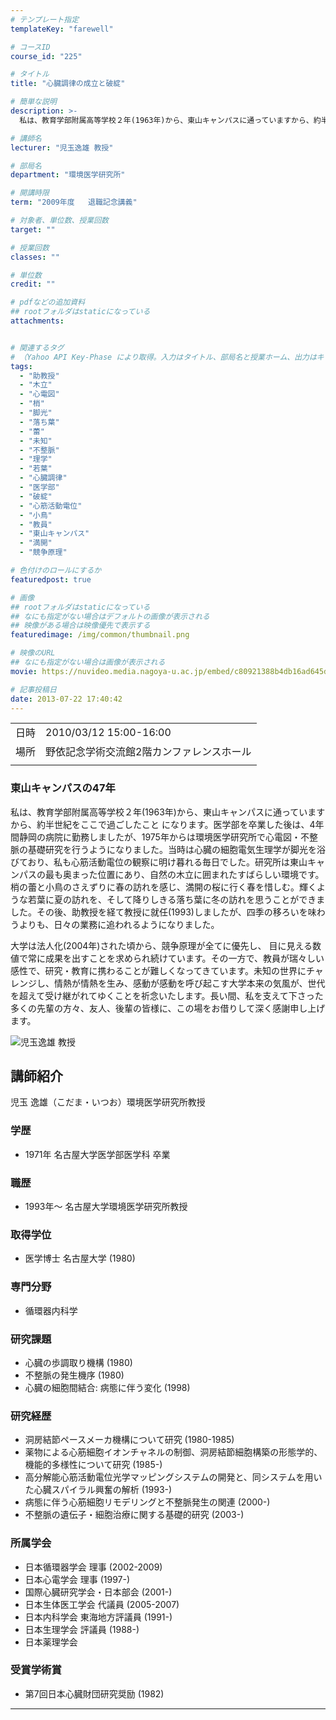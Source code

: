 ```yaml
---
# テンプレート指定
templateKey: "farewell"

# コースID
course_id: "225"

# タイトル
title: "心臓調律の成立と破綻"

# 簡単な説明
description: >-
  私は、教育学部附属高等学校２年(1963年)から、東山キャンパスに通っていますから、約半世紀をここで過ごしたこと になります。医学部を卒業した後は、4年間静岡の病院に勤務しましたが、1975年からは環境医学研究所で心電図・不整脈の基礎研究を行うようになりました。当時は心臓の細胞電気生理学が脚光を浴びており、私も心筋活動電位の観察に明け暮れる毎日でした。研究所は東山キャンパスの最も奥まった位置に ....

# 講師名
lecturer: "児玉逸雄 教授"

# 部局名
department: "環境医学研究所"

# 開講時限
term: "2009年度	退職記念講義"

# 対象者、単位数、授業回数
target: ""

# 授業回数
classes: ""

# 単位数
credit: ""

# pdfなどの追加資料
## rootフォルダはstaticになっている
attachments:


# 関連するタグ
# （Yahoo API Key-Phase により取得。入力はタイトル、部局名と授業ホーム、出力はキーフレーズ（tags））
tags:
  - "助教授"
  - "木立"
  - "心電図"
  - "梢"
  - "脚光"
  - "落ち葉"
  - "蕾"
  - "未知"
  - "不整脈"
  - "理学"
  - "若葉"
  - "心臓調律"
  - "医学部"
  - "破綻"
  - "心筋活動電位"
  - "小鳥"
  - "教員"
  - "東山キャンパス"
  - "満開"
  - "競争原理"

# 色付けのロールにするか
featuredpost: true

# 画像
## rootフォルダはstaticになっている
## なにも指定がない場合はデフォルトの画像が表示される
## 映像がある場合は映像優先で表示する
featuredimage: /img/common/thumbnail.png

# 映像のURL
## なにも指定がない場合は画像が表示される
movie: https://nuvideo.media.nagoya-u.ac.jp/embed/c80921388b4db16ad645d2499855278eda2c22e1

# 記事投稿日
date: 2013-07-22 17:40:42
---
```


|   |   |
|---|---|
| 日時 | 2010/03/12  15:00-16:00 |
| 場所 | 野依記念学術交流館2階カンファレンスホール |
|   |   |


### 東山キャンパスの47年

私は、教育学部附属高等学校２年(1963年)から、東山キャンパスに通っていますから、約半世紀をここで過ごしたこと になります。医学部を卒業した後は、4年間静岡の病院に勤務しましたが、1975年からは環境医学研究所で心電図・不整脈の基礎研究を行うようになりました。当時は心臓の細胞電気生理学が脚光を浴びており、私も心筋活動電位の観察に明け暮れる毎日でした。研究所は東山キャンパスの最も奥まった位置にあり、自然の木立に囲まれたすばらしい環境です。梢の蕾と小鳥のさえずりに春の訪れを感じ、満開の桜に行く春を惜しむ。輝くような若葉に夏の訪れを、そして降りしきる落ち葉に冬の訪れを思うことができました。その後、助教授を経て教授に就任(1993)しましたが、四季の移ろいを味わうよりも、日々の業務に追われるようになりました。

大学は法人化(2004年)された頃から、競争原理が全てに優先し、 目に見える数値で常に成果を出すことを求められ続けています。その一方で、教員が瑞々しい感性で、研究・教育に携わることが難しくなってきています。未知の世界にチャレンジし、情熱が情熱を生み、感動が感動を呼び起こす大学本来の気風が、世代を超えて受け継がれてゆくことを祈念いたします。長い間、私を支えて下さった多くの先輩の方々、友人、後輩の皆様に、この場をお借りして深く感謝申し上げます。


![児玉逸雄 教授](https://ocw.nagoya-u.jp/files/225/s_kodama.jpg) 
## 講師紹介

児玉 逸雄（こだま・いつお）環境医学研究所教授

### 学歴

* 1971年 名古屋大学医学部医学科 卒業

### 職歴

* 1993年〜 名古屋大学環境医学研究所教授

### 取得学位

* 医学博士 名古屋大学 (1980)

### 専門分野

* 循環器内科学

### 研究課題

* 心臓の歩調取り機構 (1980)
* 不整脈の発生機序 (1980)
* 心臓の細胞間結合: 病態に伴う変化 (1998)

### 研究経歴

* 洞房結節ペースメーカ機構について研究 (1980-1985)
* 薬物による心筋細胞イオンチャネルの制御、洞房結節細胞構築の形態学的、機能的多様性について研究 (1985-)
* 高分解能心筋活動電位光学マッピングシステムの開発と、同システムを用いた心臓スパイラル興奮の解析 (1993-)
* 病態に伴う心筋細胞リモデリングと不整脈発生の関連 (2000-)
* 不整脈の遺伝子・細胞治療に関する基礎的研究 (2003-)

### 所属学会

* 日本循環器学会 理事 (2002-2009)
* 日本心電学会 理事 (1997-)
* 国際心臓研究学会・日本部会 (2001-)
* 日本生体医工学会 代議員 (2005-2007)
* 日本内科学会 東海地方評議員 (1991-)
* 日本生理学会 評議員 (1988-)
* 日本薬理学会

### 受賞学術賞

* 第7回日本心臓財団研究奨励 (1982)



-----
